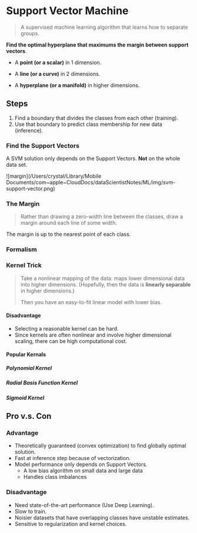 # Support Vector Machine

> A supervised machine learning algorithm that learns how to separate groups.

**Find the optimal hyperplane that maximums the margin between support vectors**.

* A **point \(or a scalar\)** in 1 dimension.

* A **line \(or a curve\)** in 2 dimensions.

* A **hyperplane \(or a manifold\)** in higher dimensions.

## Steps

1. Find a boundary that divides the classes from each other \(training\).
2. Use that boundary to predict class membership for new data \(inference\).

### Find the Support Vectors

A SVM solution only depends on the Support Vectors. **Not** on the whole data set.

![margin](/Users/crystal/Library/Mobile Documents/com~apple~CloudDocs/dataScientistNotes/ML/img/svm-support-vector.png)

### The Margin

> Rather than drawing a zero-width line between the classes, draw a margin around each line of some width.

The margin is up to the nearest point of each class.

### Formalism

### Kernel Trick

> Take a nonlinear mapping of the data: maps lower dimensional data into higher dimensions. (Hopefully, then the data is **linearly separable** in higher dimensions.)
>
> Then you have an easy-to-fit linear model with lower bias.

#### Disadvantage

- Selecting a reasonable kernel can be hard.
- Since kernels are often nonlinear and involve higher dimensional scaling, there can be high computational cost.

#### Popular Kernals

##### Polynomial Kernel

##### Radial Basis Function Kernel

##### Sigmoid Kernel

## Pro v.s. Con

### Advantage

* Theoretically guaranteed \(convex optimization\) to find globally optimal solution.
* Fast at inference step because of vectorization.
* Model performance only depends on Support Vectors.
  * A low bias algorithm on small data and large data
  * Handles class imbalances

### Disadvantage

* Need state-of-the-art performance \(Use Deep Learning\).
* Slow to train.
* Noisier datasets that have overlapping classes have unstable estimates.
* Sensitive to regularization and kernel choices.
